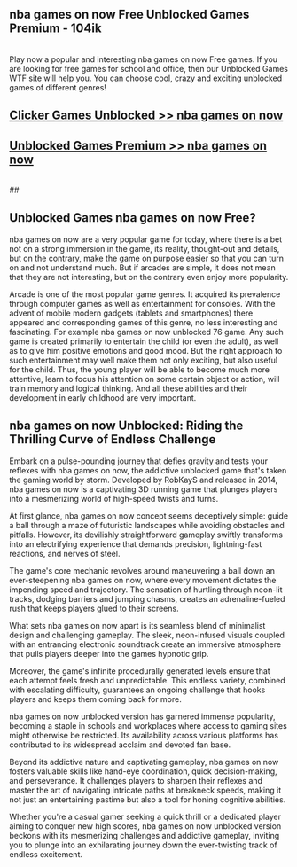 ## nba games on now Free Unblocked Games Premium - 104ik <br>
<br>
Play now a popular and interesting nba games on now Free games. If you are looking for free games for school and office, then our Unblocked Games WTF site will help you. You can choose cool, crazy and exciting unblocked games of different genres!


##  [Clicker Games Unblocked >> nba games on now](http://freeplayer.one?title=nba_games_on_now&ref=04)

##  [Unblocked Games Premium >> nba games on now](http://freeplayer.one?title=nba_games_on_now&ref=04)
  <br>
  ##



## Unblocked Games nba games on now Free?

nba games on now are a very popular game for today, where there is a bet not on a strong immersion in the game, its reality, thought-out and details, but on the contrary, make the game on purpose easier so that you can turn on and not understand much. But if arcades are simple, it does not mean that they are not interesting, but on the contrary even enjoy more popularity.

Arcade is one of the most popular game genres. It acquired its prevalence through computer games as well as entertainment for consoles. With the advent of mobile modern gadgets (tablets and smartphones) there appeared and corresponding games of this genre, no less interesting and fascinating. For example nba games on now unblocked 76 game. Any such game is created primarily to entertain the child (or even the adult), as well as to give him positive emotions and good mood. But the right approach to such entertainment may well make them not only exciting, but also useful for the child. Thus, the young player will be able to become much more attentive, learn to focus his attention on some certain object or action, will train memory and logical thinking. And all these abilities and their development in early childhood are very important.

##  nba games on now Unblocked: Riding the Thrilling Curve of Endless Challenge

Embark on a pulse-pounding journey that defies gravity and tests your reflexes with nba games on now, the addictive unblocked game that's taken the gaming world by storm. Developed by RobKayS and released in 2014, nba games on now is a captivating 3D running game that plunges players into a mesmerizing world of high-speed twists and turns.

At first glance, nba games on now concept seems deceptively simple: guide a ball through a maze of futuristic landscapes while avoiding obstacles and pitfalls. However, its devilishly straightforward gameplay swiftly transforms into an electrifying experience that demands precision, lightning-fast reactions, and nerves of steel.

The game's core mechanic revolves around maneuvering a ball down an ever-steepening nba games on now, where every movement dictates the impending speed and trajectory. The sensation of hurtling through neon-lit tracks, dodging barriers and jumping chasms, creates an adrenaline-fueled rush that keeps players glued to their screens.

What sets nba games on now apart is its seamless blend of minimalist design and challenging gameplay. The sleek, neon-infused visuals coupled with an entrancing electronic soundtrack create an immersive atmosphere that pulls players deeper into the games hypnotic grip.

Moreover, the game's infinite procedurally generated levels ensure that each attempt feels fresh and unpredictable. This endless variety, combined with escalating difficulty, guarantees an ongoing challenge that hooks players and keeps them coming back for more.

nba games on now unblocked version has garnered immense popularity, becoming a staple in schools and workplaces where access to gaming sites might otherwise be restricted. Its availability across various platforms has contributed to its widespread acclaim and devoted fan base.

Beyond its addictive nature and captivating gameplay, nba games on now fosters valuable skills like hand-eye coordination, quick decision-making, and perseverance. It challenges players to sharpen their reflexes and master the art of navigating intricate paths at breakneck speeds, making it not just an entertaining pastime but also a tool for honing cognitive abilities.

Whether you're a casual gamer seeking a quick thrill or a dedicated player aiming to conquer new high scores, nba games on now unblocked version beckons with its mesmerizing challenges and addictive gameplay, inviting you to plunge into an exhilarating journey down the ever-twisting track of endless excitement.